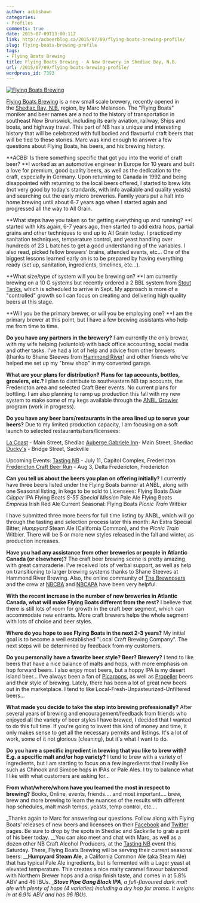```yaml
---
author: acbbshawn
categories:
- Profiles
comments: true
date: 2015-07-09T13:00:11Z
link: http://acbeerblog.ca/2015/07/09/flying-boats-brewing-profile/
slug: flying-boats-brewing-profile
tags:
- Flying Boats Brewing
title: Flying Boats Brewing - A New Brewery in Shediac Bay, N.B.
url: /2015/07/09/flying-boats-brewing-profile/
wordpress_id: 7393
---
```


[![Flying Boats Brewing](http://acbeerblog.ca/wp-content/uploads/2016/07/FlyingBoats2.jpg)
](http://acbeerblog.ca/wp-content/uploads/2016/07/FlyingBoats2.jpg)


[Flying Boats Brewing](https://www.facebook.com/pages/Flying-Boats-Brewing/1580598582194710?fref=ts) is a new small scale brewery, recently opened in the [Shediac Bay, N.B.](https://www.google.com/maps/place/Shediac,+NB,+Canada/@46.2163929,-64.5305741,14z/data=!3m1!4b1!4m2!3m1!1s0x4ca090cfd54bcae3:0x4ad2ff2532837cef) region, by Marc Melanson. The "Flying Boats" moniker and beer names are a nod to the history of transportation in southeast New Brunswick, including its early aviation, railway, Ships and boats, and highway travel. This part of NB has a unique and interesting history that will be celebrated with full bodied and flavourful craft beers that will be tied to these stories. Marc was kind enough to answer a few questions about Flying Boats, his beers, and his brewing history.

**ACBB: Is there something specific that got you into the world of craft beer?
**I worked as an automotive engineer in Europe for 10 years and built a love for premium, good quality beers, as well as the dedication to the craft, especially in Germany. Upon returning to Canada in 1992 and being disappointed with returning to the local beers offered, I started to brew kits (not very good by today's standards, with info available and quality yeasts) and searching out the early micro breweries. Family years put a halt into home brewing until about 6-7 years ago when I started again and progressed all the way to All Grain.

**What steps have you taken so far getting everything up and running?
**I started with kits again, 6-7 years ago, then started to add extra hops, partial grains and other techniques to end up to All Grain today. I practiced my sanitation techniques, temperature control, and yeast handling over hundreds of 23 L batches to get a good understanding of the variables. I also read, picked fellow brewers' brains, attended events, etc... One of the biggest lessons learned early on is to be prepared by having everything ready (set up, sanitation, ingredients, timelines, etc...).

**What size/type of system will you be brewing on?
**I am currently brewing on a 10 G systems but recently ordered a 2 BBL system from [Stout Tanks](https://conical-fermenter.com), which is scheduled to arrive in Sept. My approach is more of a "controlled" growth so I can focus on creating and delivering high quality beers at this stage.

**Will you be the primary brewer, or will you be employing one?
**I am the primary brewer at this point, but I have a few brewing assistants who help me from time to time.

**Do you have any partners in the brewery?**
I am currently the only brewer, with my wife helping (voluntold) with back office accounting, social media and other tasks. I've had a lot of help and advice from other brewers (thanks to Shane Steeves from [Hammond River](http://hrbrewing.ca/)) and other friends who've helped me set up my "brew shop" in my converted garage.

**What are your plans for distribution? Plans for tap accounts, bottles, growlers, etc.?**
I plan to distribute to southeastern NB tap accounts, the Fredericton area and selected Craft Beer events. No current plans for bottling. I am also planning to ramp up production this fall with my new system to make some of my kegs available through the [ANBL Growler](http://www.nbliquor.com/documents/growler.pdf) program (work in progress).

**Do you have any beer bars/restaurants in the area lined up to serve your beers?**
Due to my limited production capacity, I am focusing on a soft launch to selected restaurants/bars/licensees:

[La Coast](https://www.facebook.com/pages/La-Coast-Restaurant-et-bar/223239781149406) - Main Street, Shediac
[Auberge Gabriele Inn](http://www.aubergegabrieleinn.com/restaurant.html)- Main Street, Shediac
[Ducky's](https://www.facebook.com/duckysbar?rf=313734088754461) - Bridge Street, Sackville

Upcoming Events:
[Tasting NB](https://etixnow.com/events/the-capital-complex-presents-tasting-nb/jul-11-2015/the-capital-complex) - July 11, Capitol Complex, Fredericton
[Fredericton Craft Beer Run](http://www.eventbrite.ca/e/fredericton-beer-run-2015-tickets-14099759761) - Aug 3, Delta Fredericton, Fredericton

**Can you tell us about the beers you plan on offering initially?**
I currently have three beers listed under the Flying Boats banner at ANBL, along with one Seasonal listing, in kegs to be sold to Licensees:
Flying Boats _Dixie Clipper_ IPA
Flying Boats _S-55 Special Mission_ Pale Ale
Flying Boats _Empress_ Irish Red Ale
Current Seasonal:
Flying Boats _Picnic Train_ Witbier

I have submitted three more beers for full time listing by ANBL, which will go through the tasting and selection process later this month: An Extra Special Bitter, _Humpyard_ Steam Ale (California Common), and the _Picnic Train_ Witbier. There will be 5 or more new styles released in the fall and winter, as production increases.

**Have you had any assistance from other breweries or people in Atlantic Canada (or elsewhere)?**
The craft beer brewing scene is pretty amazing with great camaraderie. I've received lots of verbal support, as well as help on transitioning to larger brewing systems thanks to Shane Steeves at Hammond River Brewing. Also, the online community of [The Brewnosers](http://www.brewnosers.org/) and the crew at [NBCBA](http://nbcba.org/forum/) and [NBCAPA](https://www.facebook.com/nbcapa) have been very helpful.

**With the recent increase in the number of new breweries in Atlantic Canada, what will make Flying Boats different from the rest?**
I believe that there is still lots of room for growth in the craft beer segment, which can accommodate new entrants. More craft brewers helps the whole segment with lots of choice and beer styles.

**Where do you hope to see Flying Boats in the next 2-3 years?**
My initial goal is to become a well established "Local Craft Brewing Company". The next steps will be determined by feedback from my customers.

**Do you personally have a favorite beer style? Beer? Brewery?**
I tend to like beers that have a nice balance of malts and hops, with more emphasis on hop forward beers. I also enjoy most beers, but a hoppy IPA is my desert island beer... I've always been a fan of [Picaroons](https://www.facebook.com/picaroons), as well as [Propeller](http://drinkpropeller.ca/) beers and their style of brewing. Lately, there has been a lot of great new beers out in the marketplace. I tend to like Local-Fresh-Unpasteurized-Unfiltered beers...

**What made you decide to take the step into brewing professionally?**
After several years of brewing and encouragement/feedback from friends who enjoyed all the variety of beer styles I have brewed, I decided that I wanted to do this full time. If you're going to invest this kind of money and time, it only makes sense to get all the necessary permits and listings. It's a lot of work, some of it not glorious (cleaning), but it's what I want to do.

**Do you have a specific ingredient in brewing that you like to brew with? E.g. a specific malt and/or hop variety?**
I tend to brew with a variety of ingredients, but I am starting to focus on a few ingredients that I really like such as Chinook and Simcoe hops in IPAs or Pale Ales. I try to balance what I like with what customers are asking for...

**From what/where/whom have you learned the most in respect to brewing?**
Books, Online, events, friends.... and most important.... brew, brew and more brewing to learn the nuances of the results with different hop schedules, malt mash temps, yeasts, temp control, etc....

_Thanks again to Marc for answering our questions. Follow along with Flying Boats' releases of new beers and licensees on their [Facebook](https://www.facebook.com/pages/Flying-Boats-Brewing/1580598582194710?fref=nf) and [Twitter](https://twitter.com/FlyingBoatsBrew) pages. Be sure to drop by the spots in Shediac and Sackville to grab a pint of his beer today.
__You can also meet and chat with Marc, as well as a dozen other NB Craft Alcohol Producers, at the [Tasting NB](https://etixnow.com/events/the-capital-complex-presents-tasting-nb/jul-11-2015/the-capital-complex) event this Saturday. There, Flying Boats Brewing will be serving their current seasonal beers:
__**Humpyard Steam Ale**, a California Common Ale (aka Steam Ale) that has typical Pale Ale ingredients, but is fermented with a Lager yeast at elevated temperature. This creates a nice malty caramel flavour balanced with Northern Brewer hops and a crisp finish taste, and comes in at 5.8% ABV and 46 IBUs.
__**Stove Pipe Gang Black IPA**, a full-flavoured dark malt ale with plenty of hops (4 varieties) including a dry hop for aroma. It weighs in at 6.9% ABV and has 96 IBUs._
